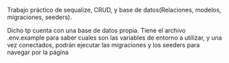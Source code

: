 Trabajo práctico de sequalize, CRUD, y base de datos(Relaciones, modelos, migraciones, seeders).

Dicho tp cuenta con una base de datos propia. Tiene el archivo .env.example para saber cuales son las variables de entorno a utilizar, y una vez conectados, podrán ejecutar las migraciones y los seeders para navegar por la página

